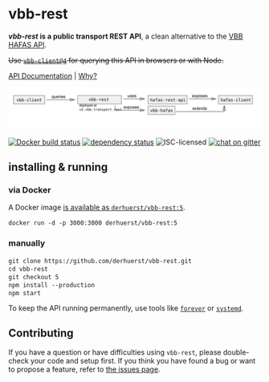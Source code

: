 # vbb-rest

***vbb-rest* is a public transport REST API**, a clean alternative to the [VBB HAFAS API](https://github.com/public-transport/hafas-client/blob/master/p/vbb/readme.md).

~~Use [`vbb-client@4`](https://github.com/derhuerst/vbb-client) for querying this API in browsers or with Node.~~

[API Documentation](docs/index.md) | [Why?](docs/why.md)

![vbb-rest architecture diagram](architecture.svg)

[![Docker build status](https://img.shields.io/docker/build/derhuerst/vbb-rest.svg)](https://hub.docker.com/r/derhuerst/vbb-rest/)
[![dependency status](https://img.shields.io/david/derhuerst/vbb-rest.svg)](https://david-dm.org/derhuerst/vbb-rest)
![ISC-licensed](https://img.shields.io/github/license/derhuerst/vbb-rest.svg)
[![chat on gitter](https://badges.gitter.im/derhuerst.svg)](https://gitter.im/derhuerst)


## installing & running

### via Docker

A Docker image [is available as `derhuerst/vbb-rest:5`](https://hub.docker.com/r/derhuerst/vbb-rest:5).

```shell
docker run -d -p 3000:3000 derhuerst/vbb-rest:5
```

### manually

```shell
git clone https://github.com/derhuerst/vbb-rest.git
cd vbb-rest
git checkout 5
npm install --production
npm start
```

To keep the API running permanently, use tools like [`forever`](https://github.com/foreverjs/forever#forever) or [`systemd`](https://wiki.debian.org/systemd).


## Contributing

If you have a question or have difficulties using `vbb-rest`, please double-check your code and setup first. If you think you have found a bug or want to propose a feature, refer to [the issues page](https://github.com/derhuerst/vbb-rest/issues).
